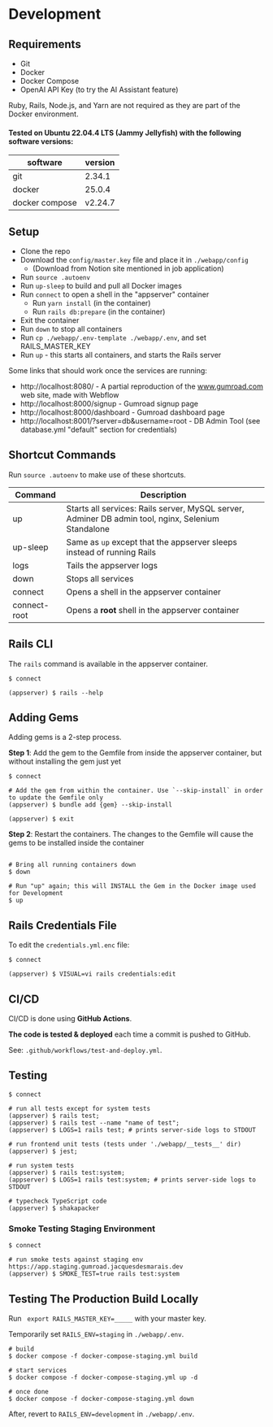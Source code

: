 # Development

## Requirements

- Git
- Docker
- Docker Compose
- OpenAI API Key (to try the AI Assistant feature)

Ruby, Rails, Node.js, and Yarn are not required as they are part of the Docker environment.

#### Tested on Ubuntu 22.04.4 LTS (Jammy Jellyfish) with the following software versions:

| software       | version |
| -------------- | ------- |
| git            | 2.34.1  |
| docker         | 25.0.4  |
| docker compose | v2.24.7 |

## Setup

- Clone the repo
- Download the `config/master.key` file and place it in `./webapp/config`
  - (Download from Notion site mentioned in job application)
- Run `source .autoenv`
- Run `up-sleep` to build and pull all Docker images
- Run `connect` to open a shell in the "appserver" container
  - Run `yarn install` (in the container)
  - Run `rails db:prepare` (in the container)
- Exit the container
- Run `down` to stop all containers
- Run `cp ./webapp/.env-template ./webapp/.env`, and set RAILS_MASTER_KEY
- Run `up` - this starts all containers, and starts the Rails server

Some links that should work once the services are running:

- http://localhost:8080/ - A partial reproduction of the www.gumroad.com web site, made with Webflow
- http://localhost:8000/signup - Gumroad signup page
- http://localhost:8000/dashboard - Gumroad dashboard page
- http://localhost:8001/?server=db&username=root - DB Admin Tool (see database.yml "default" section for credentials)

## Shortcut Commands

Run `source .autoenv` to make use of these shortcuts.

| Command      | Description                                                                                        |
| ------------ | -------------------------------------------------------------------------------------------------- |
| up           | Starts all services: Rails server, MySQL server, Adminer DB admin tool, nginx, Selenium Standalone |
| up-sleep     | Same as `up` except that the appserver sleeps instead of running Rails                             |
| logs         | Tails the appserver logs                                                                           |
| down         | Stops all services                                                                                 |
| connect      | Opens a shell in the appserver container                                                           |
| connect-root | Opens a **root** shell in the appserver container                                                  |

## Rails CLI

The `rails` command is available in the appserver container.

```shell
$ connect

(appserver) $ rails --help
```

## Adding Gems

Adding gems is a 2-step process.

**Step 1**: Add the gem to the Gemfile from inside the appserver container, but without installing the gem just yet

```shell
$ connect

# Add the gem from within the container. Use `--skip-install` in order to update the Gemfile only
(appserver) $ bundle add {gem} --skip-install

(appserver) $ exit
```

**Step 2**: Restart the containers. The changes to the Gemfile will cause the gems to be installed inside the container

```shell

# Bring all running containers down
$ down

# Run "up" again; this will INSTALL the Gem in the Docker image used for Development
$ up
```

## Rails Credentials File

To edit the `credentials.yml.enc` file:

```shell
$ connect

(appserver) $ VISUAL=vi rails credentials:edit
```

## CI/CD

CI/CD is done using **GitHub Actions**.

**The code is tested & deployed** each time a commit is pushed to GitHub. 

See: `.github/workflows/test-and-deploy.yml`.

## Testing

```shell
$ connect

# run all tests except for system tests
(appserver) $ rails test;
(appserver) $ rails test --name "name of test";
(appserver) $ LOGS=1 rails test; # prints server-side logs to STDOUT

# run frontend unit tests (tests under './webapp/__tests__' dir)
(appserver) $ jest;

# run system tests
(appserver) $ rails test:system;
(appserver) $ LOGS=1 rails test:system; # prints server-side logs to STDOUT

# typecheck TypeScript code
(appserver) $ shakapacker
```

### Smoke Testing Staging Environment

```shell
$ connect

# run smoke tests against staging env https://app.staging.gumroad.jacquesdesmarais.dev
(appserver) $ SMOKE_TEST=true rails test:system
```

## Testing The Production Build Locally

Run ` export RAILS_MASTER_KEY=_____` with your master key.

Temporarily set `RAILS_ENV=staging` in `./webapp/.env`.

```shell
# build
$ docker compose -f docker-compose-staging.yml build

# start services
$ docker compose -f docker-compose-staging.yml up -d

# once done
$ docker compose -f docker-compose-staging.yml down
```

After, revert to `RAILS_ENV=development` in `./webapp/.env`.
